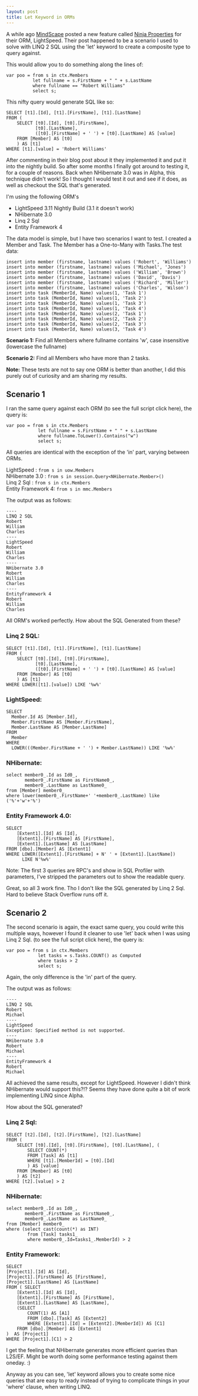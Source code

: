 ```yaml
---
layout: post
title: Let Keyword in ORMs
---
```


A while ago [MindScape](http://www.mindscapehq.com/) posted a new feature called [Ninja Properties](http://www.mindscapehq.com/blog/index.php/2010/09/14/ninja-domain-properties-in-lightspeed/) for their ORM, LightSpeed. Their post happened to be a scenario I used to solve with LINQ 2 SQL using the 'let' keyword to create a composite type to query against.

This would allow you to do something along the lines of:

    var poo = from s in ctx.Members
              let fullname = s.FirstName + " " + s.LastName
              where fullname == "Robert Williams"
              select s;
                
This nifty query would generate SQL like so:

    SELECT [t1].[Id], [t1].[FirstName], [t1].[LastName]
    FROM (
        SELECT [t0].[Id], [t0].[FirstName], 
               [t0].[LastName], 
               ([t0].[FirstName] + ' ') + [t0].[LastName] AS [value]
        FROM [Member] AS [t0]
        ) AS [t1]
    WHERE [t1].[value] = 'Robert Williams'
    
After commenting in their blog post about it they implemented it and put it into the nightly build. So after some months I finally got around to testing it, for a couple of reasons. Back when NHibernate 3.0 was in Alpha, this technique didn't work! So I thought I would test it out and see if it does, as well as checkout the SQL that's generated.

<!--excerpt-->

I'm using the following ORM's

- LightSpeed 3.11 Nightly Build (3.1 it doesn't work)
- NHibernate 3.0
- Linq 2 Sql
- Entity Framework 4

The data model is simple, but I have two scenarios I want to test. I created a Member and Task. The Member has a One-to-Many with Tasks.The test data:

    insert into member (firstname, lastname) values ('Robert', 'Williams')
    insert into member (firstname, lastname) values ('Michael', 'Jones')
    insert into member (firstname, lastname) values ('William', 'Brown')
    insert into member (firstname, lastname) values ('David', 'Davis')
    insert into member (firstname, lastname) values ('Richard', 'Miller')
    insert into member (firstname, lastname) values ('Charles', 'Wilson')
    insert into task (MemberId, Name) values(1, 'Task 1')
    insert into task (MemberId, Name) values(1, 'Task 2')
    insert into task (MemberId, Name) values(1, 'Task 3')
    insert into task (MemberId, Name) values(1, 'Task 4')
    insert into task (MemberId, Name) values(2, 'Task 1')
    insert into task (MemberId, Name) values(2, 'Task 2')
    insert into task (MemberId, Name) values(2, 'Task 3')
    insert into task (MemberId, Name) values(3, 'Task 4')


**Scenario 1:** Find all Members where fullname contains 'w', case insensitive (lowercase the fullname)

**Scenario 2:** Find all Members who have more than 2 tasks.

<span class="note">**Note:** These tests are not to say one ORM is better than another, I did this purely out of curiosity and am sharing my results.</span> 

## Scenario 1

I ran the same query against each ORM (to see the full script click here), the query is:

    var poo = from s in ctx.Members
                let fullname = s.FirstName + " " + s.LastName
                where fullname.ToLower().Contains("w")
                select s;
                
All queries are identical with the exception of the 'in' part, varying between ORMs.

LightSpeed : `from s in uow.Members`  
NHibernate 3.0 : `from s in session.Query<NHibernate.Member>()`  
Linq 2 Sql : `from s in ctx.Members`  
Entity Framework 4: `from s in mmc.Members`

The output was as follows:

    ----
    LINQ 2 SQL
    Robert
    William
    Charles
    ----
    LightSpeed
    Robert
    William
    Charles
    ----
    NHibernate 3.0
    Robert
    William
    Charles
    ----
    EntityFramework 4
    Robert
    William
    Charles
 

All ORM's worked perfectly. How about the SQL Generated from these?

### Linq 2 SQL:

    SELECT [t1].[Id], [t1].[FirstName], [t1].[LastName]
    FROM (
        SELECT [t0].[Id], [t0].[FirstName], 
               [t0].[LastName], 
               ([t0].[FirstName] + ' ') + [t0].[LastName] AS [value]
        FROM [Member] AS [t0]
        ) AS [t1]
    WHERE LOWER([t1].[value]) LIKE '%w%'

### LightSpeed:

    SELECT
      Member.Id AS [Member.Id],
      Member.FirstName AS [Member.FirstName],
      Member.LastName AS [Member.LastName]
    FROM
      Member
    WHERE
      LOWER(((Member.FirstName + ' ') + Member.LastName)) LIKE '%w%'

### NHibernate:

    select member0_.Id as Id0_, 
           member0_.FirstName as FirstName0_, 
           member0_.LastName as LastName0_ 
    from [Member] member0_ 
    where lower(member0_.FirstName+' '+member0_.LastName) like ('%'+'w'+'%')

### Entity Framework 4.0:

    SELECT 
        [Extent1].[Id] AS [Id], 
        [Extent1].[FirstName] AS [FirstName], 
        [Extent1].[LastName] AS [LastName]
    FROM [dbo].[Member] AS [Extent1]
    WHERE LOWER([Extent1].[FirstName] + N' ' + [Extent1].[LastName]) 
          LIKE N'%w%'

Note: The first 3 queries are RPC's and show in SQL Profiler with parameters, I've stripped the parameters out to show the readable query.

Great, so all 3 work fine. Tho I don't like the SQL generated by Linq 2 Sql. Hard to believe Stack Overflow runs off it.

 

## Scenario 2

The second scenario is again, the exact same query, you could write this multiple ways, however I found it cleaner to use 'let' back when I was using Linq 2 Sql. (to see the full script click here), the query is:

    var poo = from s in ctx.Members
                let tasks = s.Tasks.COUNT() as Computed
                where tasks > 2
                select s;
                
Again, the only difference is the 'in' part of the query.

The output was as follows:

    ----
    LINQ 2 SQL
    Robert
    Michael
    ----
    LightSpeed
    Exception: Specified method is not supported.
    ----
    NHibernate 3.0
    Robert
    Michael
    ----
    EntityFramework 4
    Robert
    Michael

All achieved the same results, except for LightSpeed. However I didn't think NHibernate would support this?!? Seems they have done quite a bit of work implementing LINQ since Alpha.

How about the SQL generated?

### Linq 2 Sql:

    SELECT [t2].[Id], [t2].[FirstName], [t2].[LastName]
    FROM (
        SELECT [t0].[Id], [t0].[FirstName], [t0].[LastName], (
            SELECT COUNT(*)
            FROM [Task] AS [t1]
            WHERE [t1].[MemberId] = [t0].[Id]
            ) AS [value]
        FROM [Member] AS [t0]
        ) AS [t2]
    WHERE [t2].[value] > 2

### NHibernate:

    select member0_.Id as Id0_, 
           member0_.FirstName as FirstName0_, 
           member0_.LastName as LastName0_ 
    from [Member] member0_ 
    where (select cast(count(*) as INT) 
            from [Task] tasks1_ 
            where member0_.Id=tasks1_.MemberId) > 2

### Entity Framework:

    SELECT 
    [Project1].[Id] AS [Id], 
    [Project1].[FirstName] AS [FirstName], 
    [Project1].[LastName] AS [LastName]
    FROM ( SELECT 
        [Extent1].[Id] AS [Id], 
        [Extent1].[FirstName] AS [FirstName], 
        [Extent1].[LastName] AS [LastName], 
        (SELECT 
            COUNT(1) AS [A1]
            FROM [dbo].[Task] AS [Extent2]
            WHERE [Extent1].[Id] = [Extent2].[MemberId]) AS [C1]
        FROM [dbo].[Member] AS [Extent1]
    )  AS [Project1]
    WHERE [Project1].[C1] > 2
 

I get the feeling that NHibernate generates more efficient queries than L2S/EF. Might be worth doing some performance testing against them oneday. :)

Anyway as you can see, 'let' keyword allows you to create some nice queries that are easy to ready instead of trying to complicate things in your 'where' clause, when writing LINQ.

